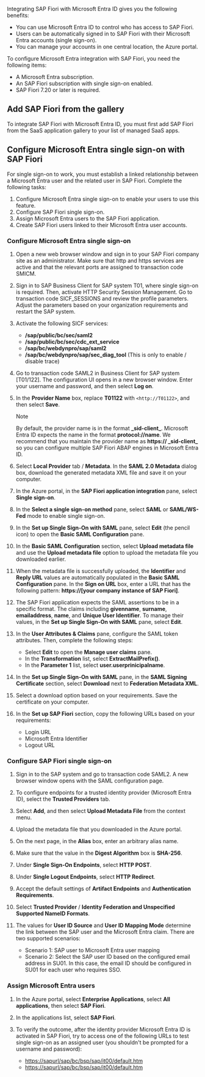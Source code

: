 Integrating SAP Fiori with Microsoft Entra ID gives you the following benefits:

- You can use Microsoft Entra ID to control who has access to SAP Fiori.
- Users can be automatically signed in to SAP Fiori with their Microsoft Entra accounts (single sign-on).
- You can manage your accounts in one central location, the Azure portal.

To configure Microsoft Entra integration with SAP Fiori, you need the following items:

- A Microsoft Entra subscription.
- An SAP Fiori subscription with single sign-on enabled.
- SAP Fiori 7.20 or later is required.

## Add SAP Fiori from the gallery

To integrate SAP Fiori with Microsoft Entra ID, you must first add SAP Fiori from the SaaS application gallery to your list of managed SaaS apps.

<a name='configure-azure-ad-single-sign-on-with-sap-fiori'></a>

## Configure Microsoft Entra single sign-on with SAP Fiori

For single sign-on to work, you must establish a linked relationship between a Microsoft Entra user and the related user in SAP Fiori. Complete the following tasks:

1. Configure Microsoft Entra single sign-on to enable your users to use this feature.
2. Configure SAP Fiori single sign-on.
3. Assign Microsoft Entra users to the SAP Fiori application.
4. Create SAP Fiori users linked to their Microsoft Entra user accounts.

<a name='configure-azure-ad-single-sign-on'></a>

### Configure Microsoft Entra single sign-on

1. Open a new web browser window and sign in to your SAP Fiori company site as an administrator. Make sure that http and https services are active and that the relevant ports are assigned to transaction code SMICM.
2. Sign in to SAP Business Client for SAP system T01, where single sign-on is required. Then, activate HTTP Security Session Management. Go to transaction code SICF\_SESSIONS and review the profile parameters. Adjust the parameters based on your organization requirements and restart the SAP system.
3. Activate the following SICF services:

     - **/sap/public/bc/sec/saml2**
     - **/sap/public/bc/sec/cdc\_ext\_service**
     - **/sap/bc/webdynpro/sap/saml2**
     - **/sap/bc/webdynpro/sap/sec\_diag\_tool** (This is only to enable / disable trace)
4. Go to transaction code SAML2 in Business Client for SAP system \[T01/122\]. The configuration UI opens in a new browser window. Enter your username and password, and then select **Log on**.
5. In the **Provider Name** box, replace **T01122** with ``` <http://T01122> ```, and then select **Save**.

    > [!NOTE]
    > By default, the provider name is in the format **\_sid-client\_**. Microsoft Entra ID expects the name in the format **protocol://name**. We recommend that you maintain the provider name as **https:// \_sid-client\_** so you can configure multiple SAP Fiori ABAP engines in Microsoft Entra ID.
6. Select **Local Provider** tab / **Metadata**. In the **SAML 2.0 Metadata** dialog box, download the generated metadata XML file and save it on your computer.
7. In the Azure portal, in the **SAP Fiori application integration** pane, select **Single sign-on**.
8. In the **Select a single sign-on method** pane, select **SAML** or **SAML/WS-Fed** mode to enable single sign-on.
9. In the **Set up Single Sign-On with SAML** pane, select **Edit** (the pencil icon) to open the **Basic SAML Configuration** pane.
10. In the **Basic SAML Configuration** section, select **Upload metadata file** and use the **Upload metadata file** option to upload the metadata file you downloaded earlier.
11. When the metadata file is successfully uploaded, the **Identifier** and **Reply URL** values are automatically populated in the **Basic SAML Configuration** pane. In the **Sign on URL** box, enter a URL that has the following pattern: **https://\[your company instance of SAP Fiori\]**.
12. The SAP Fiori application expects the SAML assertions to be in a specific format. The claims including **givenname**, **surname**, **emailaddress**, **name**, and **Unique User Identifier**. To manage their values, in the **Set up Single Sign-On with SAML** pane, select **Edit**.
13. In the **User Attributes &amp; Claims** pane, configure the SAML token attributes. Then, complete the following steps:

     - Select **Edit** to open the **Manage user claims** pane.
     - In the **Transformation** list, select **ExtractMailPrefix()**.
     - In the **Parameter 1** list, select **user.userprinicipalname**.
14. In the **Set up Single Sign-On with SAML** pane, in the **SAML Signing Certificate** section, select **Download** next to **Federation Metadata XML**.
15. Select a download option based on your requirements. Save the certificate on your computer.
16. In the **Set up SAP Fiori** section, copy the following URLs based on your requirements:

     - Login URL
     - Microsoft Entra Identifier
     - Logout URL

### Configure SAP Fiori single sign-on

1. Sign in to the SAP system and go to transaction code SAML2. A new browser window opens with the SAML configuration page.
2. To configure endpoints for a trusted identity provider (Microsoft Entra ID), select the **Trusted Providers** tab.
3. Select **Add**, and then select **Upload Metadata File** from the context menu.
4. Upload the metadata file that you downloaded in the Azure portal.
5. On the next page, in the **Alias** box, enter an arbitrary alias name.
6. Make sure that the value in the **Digest Algorithm** box is **SHA-256**.
7. Under **Single Sign-On Endpoints**, select **HTTP POST**.
8. Under **Single Logout Endpoints**, select **HTTP Redirect**.
9. Accept the default settings of **Artifact Endpoints** and **Authentication Requirements**.
10. Select **Trusted Provider** / **Identity Federation and Unspecified Supported NameID Formats**.
11. The values for **User ID Source** and **User ID Mapping Mode** determine the link between the SAP user and the Microsoft Entra claim. There are two supported scenarios:

     - Scenario 1: SAP user to Microsoft Entra user mapping
     - Scenario 2: Select the SAP user ID based on the configured email address in SU01. In this case, the email ID should be configured in SU01 for each user who requires SSO.

<a name='assign-azure-ad-users'></a>

### Assign Microsoft Entra users

1. In the Azure portal, select **Enterprise Applications**, select **All applications**, then select **SAP Fiori**.
2. In the applications list, select **SAP Fiori**.
3. To verify the outcome, after the identity provider Microsoft Entra ID is activated in SAP Fiori, try to access one of the following URLs to test single sign-on as an assigned user (you shouldn't be prompted for a username and password):

     - <https://sapurl/sap/bc/bsp/sap/it00/default.htm>
     - <https://sapurl/sap/bc/bsp/sap/it00/default.htm>

